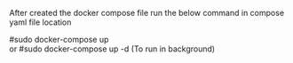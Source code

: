 After created the docker compose file run the below command in compose yaml file location

#sudo docker-compose up  
 or
#sudo docker-compose up -d  (To run in background)
